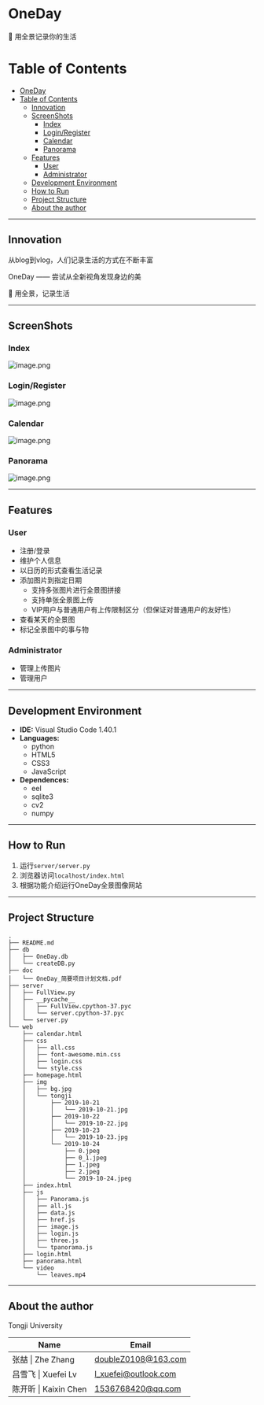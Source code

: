 # OneDay

:camera_flash: 用全景记录你的生活

Table of Contents
=================

   * [OneDay](#oneday)
   * [Table of Contents](#table-of-contents)
      * [Innovation](#innovation)
      * [ScreenShots](#screenshots)
         * [Index](#index)
         * [Login/Register](#loginregister)
         * [Calendar](#calendar)
         * [Panorama](#panorama)
      * [Features](#features)
         * [User](#user)
         * [Administrator](#administrator)
      * [Development Environment](#development-environment)
      * [How to Run](#how-to-run)
      * [Project Structure](#project-structure)
      * [About the author](#about-the-author)

-----

## Innovation

从blog到vlog，人们记录生活的方式在不断丰富

OneDay —— 尝试从全新视角发现身边的美

:camera_flash: 用全景，记录生活

------

## ScreenShots

### Index

![image.png](https://upload-images.jianshu.io/upload_images/12014150-d82be40c8da251a1.png?imageMogr2/auto-orient/strip%7CimageView2/2/w/1240)

### Login/Register

![image.png](https://upload-images.jianshu.io/upload_images/12014150-66d659a39103d907.png?imageMogr2/auto-orient/strip%7CimageView2/2/w/1240)

### Calendar

![image.png](https://upload-images.jianshu.io/upload_images/12014150-5139dea8062310ae.png?imageMogr2/auto-orient/strip%7CimageView2/2/w/1240)

### Panorama

![image.png](https://upload-images.jianshu.io/upload_images/12014150-3cc7d6457f1fd246.png?imageMogr2/auto-orient/strip%7CimageView2/2/w/1240)

------

## Features

### User

- 注册/登录
- 维护个人信息
- 以日历的形式查看生活记录
- 添加图片到指定日期
  - 支持多张图片进行全景图拼接
  - 支持单张全景图上传
  - VIP用户与普通用户有上传限制区分（但保证对普通用户的友好性）
- 查看某天的全景图
- 标记全景图中的事与物

### Administrator

- 管理上传图片
- 管理用户

------

## Development Environment

- **IDE:** Visual Studio Code 1.40.1
- **Languages:** 
  - python
  - HTML5
  - CSS3
  - JavaScript
- **Dependences:** 
  - eel
  - sqlite3
  - cv2
  - numpy

------

## How to Run

1. 运行`server/server.py`
2. 浏览器访问`localhost/index.html`
3. 根据功能介绍运行OneDay全景图像网站

------

## Project Structure

```
.
├── README.md
├── db
│   ├── OneDay.db
│   └── createDB.py
├── doc
│   └── OneDay_简要项目计划文档.pdf
├── server
│   ├── FullView.py
│   ├── __pycache__
│   │   ├── FullView.cpython-37.pyc
│   │   └── server.cpython-37.pyc
│   └── server.py
└── web
    ├── calendar.html
    ├── css
    │   ├── all.css
    │   ├── font-awesome.min.css
    │   ├── login.css
    │   └── style.css
    ├── homepage.html
    ├── img
    │   ├── bg.jpg
    │   └── tongji
    │       ├── 2019-10-21
    │       │   └── 2019-10-21.jpg
    │       ├── 2019-10-22
    │       │   └── 2019-10-22.jpg
    │       ├── 2019-10-23
    │       │   └── 2019-10-23.jpg
    │       └── 2019-10-24
    │           ├── 0.jpeg
    │           ├── 0_1.jpeg
    │           ├── 1.jpeg
    │           ├── 2.jpeg
    │           └── 2019-10-24.jpeg
    ├── index.html
    ├── js
    │   ├── Panorama.js
    │   ├── all.js
    │   ├── data.js
    │   ├── href.js
    │   ├── image.js
    │   ├── login.js
    │   ├── three.js
    │   └── tpanorama.js
    ├── login.html
    ├── panorama.html
    └── video
        └── leaves.mp4
```

------

## About the author

Tongji University

| Name                  | Email                |
| --------------------- | -------------------- |
| 张喆 \| Zhe Zhang     | doubleZ0108@163.com  |
| 吕雪飞 \| Xuefei Lv   | l_xuefei@outlook.com |
| 陈开昕 \| Kaixin Chen | 1536768420@qq.com    |

